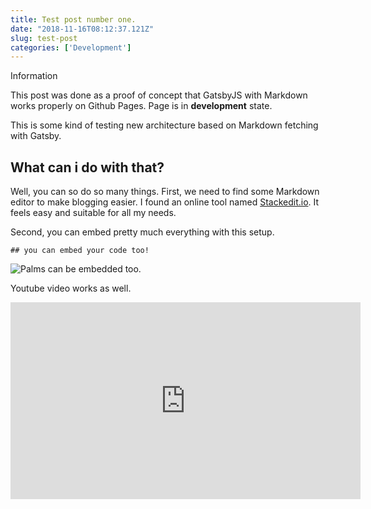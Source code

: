 ```yaml
---
title: Test post number one.
date: "2018-11-16T08:12:37.121Z"
slug: test-post
categories: ['Development']
---
```


<article class="message is-info">
  <div class="message-header">
    <p>Information</p>
  </div>
  <div class="message-body">
    This post was done as a proof of concept that GatsbyJS with Markdown works properly on Github Pages. Page is in <strong>development</strong> state.
  </div>
</article>

This is some kind of testing new architecture based on Markdown fetching with Gatsby.  

## What can i do with that?

  

Well, you can so do so many things. First, we need to find some Markdown editor to make blogging easier. I found an online tool named [Stackedit.io](https://stackedit.io). It feels easy and suitable for all my needs.
 
Second, you can embed pretty much everything with this setup.

    ## you can embed your code too!
   
   ![Palms can be embedded too.](http://nzpalms.co.nz/communities/6/004/013/479/236//images/4630126545.jpg)

Youtube video works as well.
 <iframe width="560" height="315" src="https://www.youtube.com/embed/hTWKbfoikeg" frameborder="0" allow="accelerometer; autoplay; encrypted-media; gyroscope; picture-in-picture" allowfullscreen></iframe>